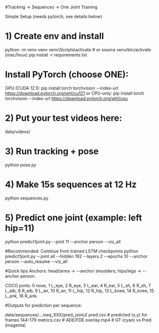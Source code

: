 #Tracking → Sequences → One Joint Training

Simple Setup (needs pytorch, see details below)

# 1) Create env and install
python -m venv venv
venv\Scripts\activate           # or source venv/bin/activate (mac/linux)
pip install -r requirements.txt
# Install PyTorch (choose ONE):
GPU (CUDA 12.1):
pip install torch torchvision --index-url https://download.pytorch.org/whl/cu121
or CPU-only:
pip install torch torchvision --index-url https://download.pytorch.org/whl/cpu

# 2) Put your test videos here:
data/videos/

# 3) Run tracking + pose
python pose.py

# 4) Make 15s sequences at 12 Hz
python sequences.py

# 5) Predict one joint (example: left hip=11)
python predict1joint.py --joint 11 --anchor person --viz_all

#Recommended: Continue from trained LSTM checkpoints
python predict1joint.py --joint all --hidden 192 --layers 2 --epochs 10 --anchor person --auto_resume --viz_all

#Quick tips
Anchors: head/arms → --anchor shoulders; hips/legs → --anchor person.


COCO joints: 0 nose, 1 L_eye, 2 R_eye, 3 L_ear, 4 R_ear, 5 L_sh, 6 R_sh, 7 L_elb, 8 R_elb, 9 L_wr, 10 R_wr, 11 L_hip, 12 R_hip, 13 L_knee, 14 R_knee, 15 L_ank, 16 R_ank.


#Outputs for prediction per sequence:

 data/sequences/.../seq_XXX/pred_jointJ/
  pred.csv      # predicted (x,y) for frames 144–179
  metrics.csv   # ADE/FDE
  overlay.mp4   # GT (cyan) vs Pred (magenta)
